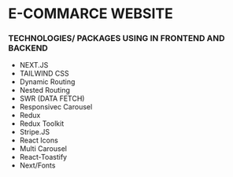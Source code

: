 # E-COMMARCE WEBSITE

### TECHNOLOGIES/ PACKAGES USING IN FRONTEND AND BACKEND


- NEXT.JS
- TAILWIND CSS
- Dynamic Routing
- Nested Routing
- SWR (DATA FETCH)
- Responsivec Carousel
- Redux
- Redux Toolkit
- Stripe.JS
- React Icons
- Multi Carousel
- React-Toastify
- Next/Fonts
